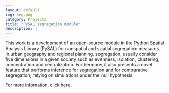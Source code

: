```yaml
---
layout: default
img: seg.png
category: Projects
title: "PySAL segregation module"
description: |
---
```


This work is a development of an open-source module in the Python Spatial Analysis Library (PySAL) for nonspatial and spatial segregation measures. In urban geography and regional planning, segregation, usually consider five dimensions in a given society such as evenness, isolation, clustering, concentration and centralization. Furthermore, it also presents a novel feature that performs inference for segregation and for comparative segregation, relying on simulations under the null hypothesis.

For more infomation, click [here](https://github.com/renanxcortes/segregation).
